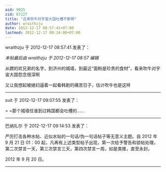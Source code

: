 ```yaml
---
aid: 9025
zid: 87227
title: "近来吹牛对宇宙大国吐槽不断啊"
author: wraithzju
date: 2012-12-17 08:57:41+07:00
lastmod: 2012-12-17 09:14:00+07:00
---
```


wraithzju 于 2012-12-17 08:57:41 发表了：

_本帖最后由 wraithzju 于 2012-12-17 08:57 编辑_

从嫖的欢兄弟的名字，到济州的城墙，到最近“面粉是珍贵的食材”，看来吹牛对宇宙大国怨念很深啊

又让我想起被媳妇逼着一起看韩剧的痛苦日子，估计吹牛也是这样

---

suit 于 2012-12-17 09:07:55 发表了：

= =那个城墙任谁到过韩国都会吐槽的……

---

巴纳扎尔 于 2012-12-17 09:14:53 发表了：

严厉打击各种水帖、近似水帖的一句话/伪一句话帖子等无意义主题。自 2012 年 9 月 21 日 01：00 起，凡再有上述类型帖子出现，第一次给予警告和锁帖处理，第二次禁言一天，第三次禁言三天，第四次禁言一周，如是类推，直至永封。

2012 年 9 月 20 日。

---

